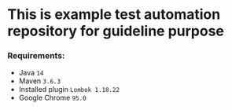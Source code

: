 # This is example test automation repository for guideline purpose

### Requirements:
- Java `14`
- Maven `3.6.3`
- Installed plugin `Lombok 1.18.22`
- Google Chrome `95.0`